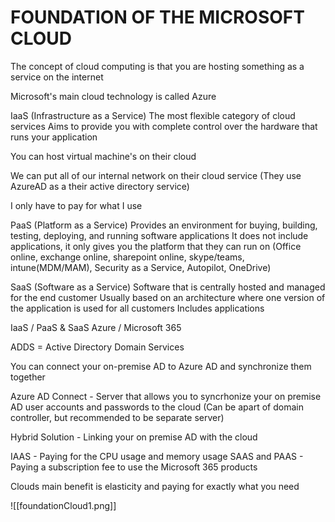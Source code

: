 # FOUNDATION OF THE MICROSOFT CLOUD

The concept of cloud computing is that you are hosting something as a service on the internet

Microsoft's main cloud technology is called Azure

IaaS (Infrastructure as a Service) 
The most flexible category of cloud services 
Aims to provide you with complete control over the hardware that runs your application

You can host virtual machine's on their cloud

We can put all of our internal network on their cloud service (They use AzureAD as a their active directory service)

I only have to pay for what I use

PaaS (Platform as a Service)
Provides an environment for buying, building, testing, deploying, and running software applications
It does not include applications, it only gives you the platform that they can run on
(Office online, exchange online, sharepoint online, skype/teams, intune(MDM/MAM), Security as a Service, Autopilot, OneDrive)

SaaS (Software as a Service)
Software that is centrally hosted and managed for the end customer
Usually based on an architecture where one version of the application is used for all customers
Includes applications

IaaS    /    PaaS & SaaS
Azure /   Microsoft 365

ADDS = Active Directory Domain Services

You can connect your on-premise AD to Azure AD and synchronize them together

Azure AD Connect - Server that allows you to syncrhonize your on premise AD user accounts and passwords to the cloud (Can be apart of domain controller, but recommended to be separate server)

Hybrid Solution - Linking your on premise AD with the cloud

IAAS - Paying for the CPU usage and memory usage
SAAS and PAAS - Paying a subscription fee to use the Microsoft 365 products

Clouds main benefit is elasticity and paying for exactly what you need

![[foundationCloud1.png]]




